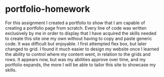 # portfolio-homework
For this assignment I created a portfolio to show that I am capable of creating a portfolio page from scratch.  Every line of code was written exclusively by me in order to display that I have acquired the skills needed to create this site one my own without having to copy and paste generic code.  It was difficult but enjoyable. I first attempted flex box, but later changed to grid.  I found it much easier to design my website once I learned the ability to control where my content went, in relation to the grids and rows. It appears now, but was my abilities approve over time, and my portfolio expands, the more I will be able to tailor this site to showcase my skills.